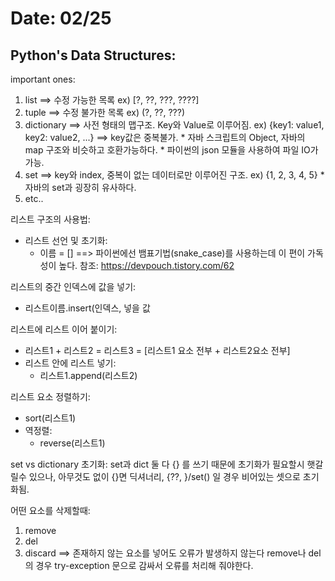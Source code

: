 # Date: 02/25

## Python's Data Structures:
important ones:
  1. list ==> 수정 가능한 목록 ex) [?, ??, ???, ????]
  2. tuple ==> 수정 불가한 목록 ex) (?, ??, ???)
  3. dictionary ==> 사전 형태의 맵구조. Key와 Value로 이루어짐. ex) {key1: value1, key2: value2, ...} ==> key값은 중복불가. 
    * 자바 스크립트의 Object, 자바의 map 구조와 비슷하고 호환가능하다.
    * 파이썬의 json 모듈을 사용하여 파일 IO가 가능.
  4. set ==> key와 index, 중복이 없는 데이터로만 이루어진 구조. ex) {1, 2, 3, 4, 5}
    * 자바의 set과 굉장히 유사하다.
  5. etc.. 

리스트 구조의 사용법:  
  * 리스트 선언 및 초기화:
    * 이름 = [] ==> 파이썬에선 뱀표기법(snake_case)를 사용하는데 이 편이 가독성이 높다. 참조: https://devpouch.tistory.com/62  

리스트의 중간 인덱스에 값을 넣기:
  * 리스트이름.insert(인덱스, 넣을 값

리스트에 리스트 이어 붙이기:  
  * 리스트1 + 리스트2 = 리스트3 = [리스트1 요소 전부 + 리스트2요소 전부]
  * 리스트 안에 리스트 넣기:  
    * 리스트1.append(리스트2) 

리스트 요소 정렬하기:  
  * sort(리스트1)
  * 역정렬:
    * reverse(리스트1)

set vs dictionary 초기화:
set과 dict 둘 다 {} 를 쓰기 때문에 초기화가 필요할시 햇갈릴수 있으나, 아무것도 없이 {}면 딕셔너리, {??, }/set() 일 경우 비어있는 셋으로 초기화됨.

어떤 요소를 삭제할때:
  1. remove
  2. del
  3. discard ==> 존재하지 않는 요소를 넣어도 오류가 발생하지 않는다
 remove나 del의 경우 try-exception 문으로 감싸서 오류를 처리해 줘야한다.
